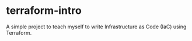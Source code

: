# terraform-intro
A simple project to teach myself to write Infrastructure as Code (IaC) using Terraform.
